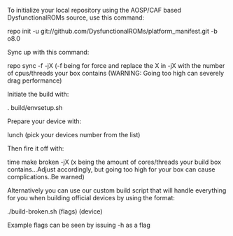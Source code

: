 To initialize your local repository using the AOSP/CAF based DysfunctionalROMs source, use this command:

repo init -u git://github.com/DysfunctionalROMs/platform_manifest.git -b o8.0

Sync up with this command:

repo sync -f -jX (-f being for force and replace the X in -jX with the number of cpus/threads your box contains (WARNING: Going too high can severely drag performance)

Initiate the build with:

. build/envsetup.sh

Prepare your device with:

lunch (pick your devices number from the list)

Then fire it off with:

time make broken -jX (x being the amount of cores/threads your build box contains...Adjust accordingly, but going too high for your box can cause complications..Be warned)

Alternatively you can use our custom build script that will handle everything for you when building official devices by using the format:

./build-broken.sh (flags) (device)

Example flags can be seen by issuing -h as a flag

